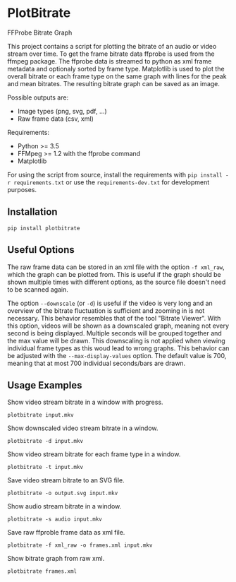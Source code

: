 PlotBitrate
===========

FFProbe Bitrate Graph

This project contains a script for plotting the bitrate of an audio or video
stream over time. To get the frame bitrate data ffprobe is used from the
ffmpeg package. The ffprobe data is streamed to python as xml frame metadata
and optionaly sorted by frame type. Matplotlib is used to plot the overall
bitrate or each frame type on the same graph with lines for the peak and
mean bitrates. The resulting bitrate graph can be saved as an image.

Possible outputs are:
* Image types (png, svg, pdf, ...)
* Raw frame data (csv, xml)

Requirements:

* Python >= 3.5
* FFMpeg >= 1.2 with the ffprobe command
* Matplotlib

For using the script from source, install the requirements with
`pip install -r requirements.txt` or use the `requirements-dev.txt`
for development purposes.

Installation
------------
`pip install plotbitrate`


Useful Options
------------

The raw frame data can be stored in an xml file with the option `-f xml_raw`,
which the graph can be plotted from. This is useful if the graph should be
shown multiple times with different options, as the source file doesn't
need to be scanned again.

The option `--downscale` (or `-d`) is useful if the video is very long and an
overview of the bitrate fluctuation is sufficient and zooming in is not
necessary.
This behavior resembles that of the tool "Bitrate Viewer".
With this option, videos will be shown as a downscaled graph, meaning not
every second is being displayed. Multiple seconds will be grouped together
and the max value will be drawn. This downscaling is not applied when viewing
individual frame types as this woud lead to wrong graphs. This behavior can
be adjusted with the `--max-display-values` option.
The default value is 700, meaning that at most 700 individual seconds/bars
are drawn.


Usage Examples
------------

Show video stream bitrate in a window with progress.

```
plotbitrate input.mkv
```

Show downscaled video stream bitrate in a window.

```
plotbitrate -d input.mkv
```

Show video stream bitrate for each frame type in a window.

```
plotbitrate -t input.mkv
```

Save video stream bitrate to an SVG file.

```
plotbitrate -o output.svg input.mkv
```

Show audio stream bitrate in a window.

```
plotbitrate -s audio input.mkv
```

Save raw ffproble frame data as xml file.

```
plotbitrate -f xml_raw -o frames.xml input.mkv
```

Show bitrate graph from raw xml.

```
plotbitrate frames.xml
```